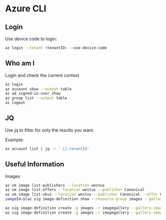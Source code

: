 # Azure CLI

## Login

Use device code to login:

 ```sh
az login --tenant <tenantID> --use-device-code
```

## Who am I

Login and check the current context

 ```sh
az login
az account show --output table
az ad signed-in-user show
az group list --output table
az logout
```

## JQ

Use jq to filter for only the results you want.

Example:

 ```sh
az account list | jq -r '.[].tenantId'
```

## Useful Information

Images

 ```sh
az vm image list-publishers --location westus
az vm image list-offers --location westus --publisher Canonical
az vm image list-skus --location westus --publisher Canonical --offer UbuntuServer
imageId=$(az sig image-definition show --resource-group images --gallery-name imagegallery --gallery-image-definition ubuntu_standard --query id --output tsv)

az sig image-definition create -g images -r imagegallery --gallery-image-definition MyImage --publisher Me --offer Ubuntu --sku 18.04 --os-type linux
az sig image-definition create -g images -r imagegallery --gallery-image-definition MyImage --publisher Me --offer Windows --sku mysku --os-type windows
```
